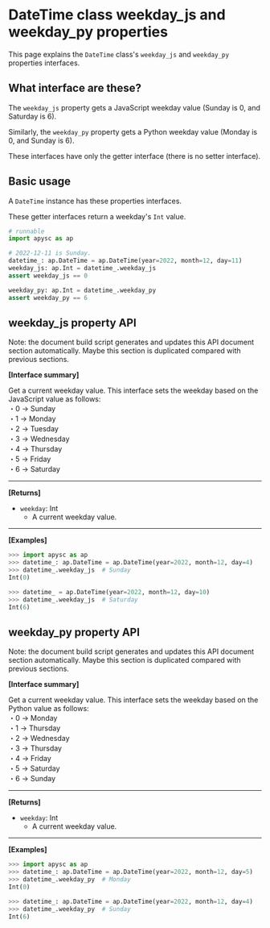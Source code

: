 # DateTime class weekday_js and weekday_py properties

This page explains the `DateTime` class's `weekday_js` and `weekday_py` properties interfaces.

## What interface are these?

The `weekday_js` property gets a JavaScript weekday value (Sunday is 0, and Saturday is 6).

Similarly, the `weekday_py` property gets a Python weekday value (Monday is 0, and Sunday is 6).

These interfaces have only the getter interface (there is no setter interface).

## Basic usage

A `DateTime` instance has these properties interfaces.

These getter interfaces return a weekday's `Int` value.

```py
# runnable
import apysc as ap

# 2022-12-11 is Sunday.
datetime_: ap.DateTime = ap.DateTime(year=2022, month=12, day=11)
weekday_js: ap.Int = datetime_.weekday_js
assert weekday_js == 0

weekday_py: ap.Int = datetime_.weekday_py
assert weekday_py == 6
```

## weekday_js property API

<!-- Docstring: apysc._time.datetime_.DateTime.weekday_js -->

<span class="inconspicuous-txt">Note: the document build script generates and updates this API document section automatically. Maybe this section is duplicated compared with previous sections.</span>

**[Interface summary]**

Get a current weekday value. This interface sets the weekday based on the JavaScript value as follows: <br> ・0 -> Sunday <br> ・1 -> Monday <br> ・2 -> Tuesday <br> ・3 -> Wednesday <br> ・4 -> Thursday <br> ・5 -> Friday <br> ・6 -> Saturday<hr>

**[Returns]**

- `weekday`: Int
  - A current weekday value.

<hr>

**[Examples]**

```py
>>> import apysc as ap
>>> datetime_: ap.DateTime = ap.DateTime(year=2022, month=12, day=4)
>>> datetime_.weekday_js  # Sunday
Int(0)

>>> datetime_ = ap.DateTime(year=2022, month=12, day=10)
>>> datetime_.weekday_js  # Saturday
Int(6)
```

## weekday_py property API

<!-- Docstring: apysc._time.datetime_.DateTime.weekday_py -->

<span class="inconspicuous-txt">Note: the document build script generates and updates this API document section automatically. Maybe this section is duplicated compared with previous sections.</span>

**[Interface summary]**

Get a current weekday value. This interface sets the weekday based on the Python value as follows: <br> ・0 -> Monday <br> ・1 -> Thursday <br> ・2 -> Wednesday <br> ・3 -> Thursday <br> ・4 -> Friday <br> ・5 -> Saturday <br> ・6 -> Sunday<hr>

**[Returns]**

- `weekday`: Int
  - A current weekday value.

<hr>

**[Examples]**

```py
>>> import apysc as ap
>>> datetime_: ap.DateTime = ap.DateTime(year=2022, month=12, day=5)
>>> datetime_.weekday_py  # Monday
Int(0)

>>> datetime_: ap.DateTime = ap.DateTime(year=2022, month=12, day=4)
>>> datetime_.weekday_py  # Sunday
Int(6)
```
